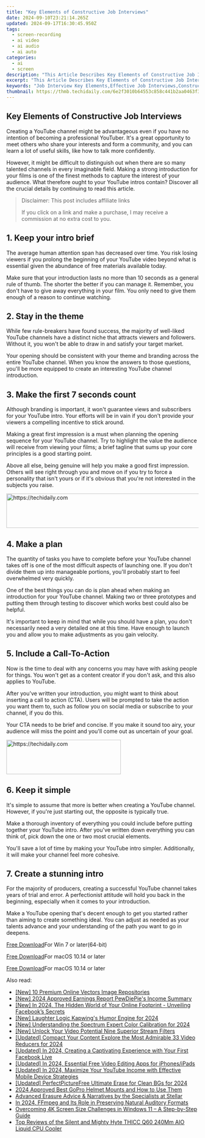 ```yaml
---
title: "Key Elements of Constructive Job Interviews"
date: 2024-09-10T23:21:14.265Z
updated: 2024-09-17T16:30:45.950Z
tags: 
  - screen-recording
  - ai video
  - ai audio
  - ai auto
categories: 
  - ai
  - screen
description: "This Article Describes Key Elements of Constructive Job Interviews"
excerpt: "This Article Describes Key Elements of Constructive Job Interviews"
keywords: "Job Interview Key Elements,Effective Job Interviews,Constructive Job Strategies,Interview Skill Building,Positive Job Dialogue,Engaging Employment Talks,Professional Interviewing Tips"
thumbnail: https://thmb.techidaily.com/6e2f3010b64553c858c441b2aa0463f3e8a124b61c9d02d5a4f78ba177103c47.png
---
```


## Key Elements of Constructive Job Interviews

Creating a YouTube channel might be advantageous even if you have no intention of becoming a professional YouTuber. It's a great opportunity to meet others who share your interests and form a community, and you can learn a lot of useful skills, like how to talk more confidently.

However, it might be difficult to distinguish out when there are so many talented channels in every imaginable field. Making a strong introduction for your films is one of the finest methods to capture the interest of your audience. What therefore ought to your YouTube intros contain? Discover all the crucial details by continuing to read this article.

>  Disclaimer: This post includes affiliate links
>
>  If you click on a link and make a purchase, I may receive a commission at no extra cost to you.
>

## 1\. Keep your intro brief

The average human attention span has decreased over time. You risk losing viewers if you prolong the beginning of your YouTube video beyond what is essential given the abundance of free materials available today.

Make sure that your introduction lasts no more than 10 seconds as a general rule of thumb. The shorter the better if you can manage it. Remember, you don't have to give away everything in your film. You only need to give them enough of a reason to continue watching.

## 2\. Stay in the theme

While few rule-breakers have found success, the majority of well-liked YouTube channels have a distinct niche that attracts viewers and followers. Without it, you won't be able to draw in and satisfy your target market.

Your opening should be consistent with your theme and branding across the entire YouTube channel. When you know the answers to those questions, you'll be more equipped to create an interesting YouTube channel introduction.

## 3\. Make the first 7 seconds count

Although branding is important, it won't guarantee views and subscribers for your YouTube intro. Your efforts will be in vain if you don't provide your viewers a compelling incentive to stick around.

Making a great first impression is a must when planning the opening sequence for your YouTube channel. Try to highlight the value the audience will receive from viewing your films; a brief tagline that sums up your core principles is a good starting point.

Above all else, being genuine will help you make a good first impression. Others will see right through you and move on if you try to force a personality that isn't yours or if it's obvious that you're not interested in the subjects you raise.

<!-- affiliate ads begin -->
<a href="https://appsumo.8odi.net/c/5597632/2082539/7443" target="_top" id="2082539">
  <img src="//a.impactradius-go.com/display-ad/7443-2082539" border="0" alt="https://techidaily.com" width="728" height="90"/>
</a>
<img height="0" width="0" src="https://appsumo.8odi.net/i/5597632/2082539/7443" style="position:absolute;visibility:hidden;" border="0" />
<!-- affiliate ads end -->

## 4\. Make a plan

The quantity of tasks you have to complete before your YouTube channel takes off is one of the most difficult aspects of launching one. If you don't divide them up into manageable portions, you'll probably start to feel overwhelmed very quickly.

One of the best things you can do is plan ahead when making an introduction for your YouTube channel. Making two or three prototypes and putting them through testing to discover which works best could also be helpful.

It's important to keep in mind that while you should have a plan, you don't necessarily need a very detailed one at this time. Have enough to launch you and allow you to make adjustments as you gain velocity.

## 5\. Include a Call-To-Action

Now is the time to deal with any concerns you may have with asking people for things. You won't get as a content creator if you don't ask, and this also applies to YouTube.

After you've written your introduction, you might want to think about inserting a call to action (CTA). Users will be prompted to take the action you want them to, such as follow you on social media or subscribe to your channel, if you do this.

Your CTA needs to be brief and concise. If you make it sound too airy, your audience will miss the point and you'll come out as uncertain of your goal.

<!-- affiliate ads begin -->
<a href="https://aligracehair.sjv.io/c/5597632/2036496/19272" target="_top" id="2036496">
  <img src="//a.impactradius-go.com/display-ad/19272-2036496" border="0" alt="https://techidaily.com" width="300" height="90"/>
</a>
<img height="0" width="0" src="https://aligracehair.sjv.io/i/5597632/2036496/19272" style="position:absolute;visibility:hidden;" border="0" />
<!-- affiliate ads end -->

## 6\. Keep it simple

It's simple to assume that more is better when creating a YouTube channel. However, if you're just starting out, the opposite is typically true.

Make a thorough inventory of everything you could include before putting together your YouTube intro. After you've written down everything you can think of, pick down the one or two most crucial elements.

You'll save a lot of time by making your YouTube intro simpler. Additionally, it will make your channel feel more cohesive.

## 7\. Create a stunning intro

For the majority of producers, creating a successful YouTube channel takes years of trial and error. A perfectionist attitude will hold you back in the beginning, especially when it comes to your introduction.

Make a YouTube opening that's decent enough to get you started rather than aiming to create something ideal. You can adjust as needed as your talents advance and your understanding of the path you want to go in deepens.

[Free Download](https://tools.techidaily.com/wondershare/filmora/download/)For Win 7 or later(64-bit)

[Free Download](https://tools.techidaily.com/wondershare/filmora/download/)For macOS 10.14 or later

</article

[Free Download](https://tools.techidaily.com/wondershare/filmora/download/)For macOS 10.14 or later

<ins class="adsbygoogle"
     style="display:block"
     data-ad-format="autorelaxed"
     data-ad-client="ca-pub-7571918770474297"
     data-ad-slot="1223367746"></ins>

<ins class="adsbygoogle"
     style="display:block"
     data-ad-format="autorelaxed"
     data-ad-client="ca-pub-7571918770474297"
     data-ad-slot="1223367746"></ins>



<ins class="adsbygoogle"
     style="display:block"
     data-ad-client="ca-pub-7571918770474297"
     data-ad-slot="8358498916"
     data-ad-format="auto"
     data-full-width-responsive="true"></ins>


<span class="atpl-alsoreadstyle">Also read:</span>
<div><ul>
<li><a href="https://extra-resources.techidaily.com/new-10-premium-online-vectors-image-repositories/"><u>[New] 10 Premium Online Vectors Image Repositories</u></a></li>
<li><a href="https://fox-http.techidaily.com/new-2024-approved-earnings-report-pewdiepies-income-summary/"><u>[New] 2024 Approved Earnings Report PewDiePie's Income Summary</u></a></li>
<li><a href="https://fox-http.techidaily.com/new-in-2024-the-hidden-world-of-your-online-footprint-unveiling-facebooks-secrets/"><u>[New] In 2024, The Hidden World of Your Online Footprint - Unveiling Facebook’s Secrets</u></a></li>
<li><a href="https://fox-http.techidaily.com/new-laughter-logic-kapwings-humor-engine-for-2024/"><u>[New] Laughter Logic Kapwing's Humor Engine for 2024</u></a></li>
<li><a href="https://fox-http.techidaily.com/new-understanding-the-spectrum-expert-color-calibration-for-2024/"><u>[New] Understanding the Spectrum Expert Color Calibration for 2024</u></a></li>
<li><a href="https://fox-http.techidaily.com/new-unlock-your-video-potential-nine-superior-stream-filters/"><u>[New] Unlock Your Video Potential Nine Superior Stream Filters</u></a></li>
<li><a href="https://fox-http.techidaily.com/updated-compact-your-content-explore-the-most-admirable-33-video-reducers-for-2024/"><u>[Updated] Compact Your Content Explore the Most Admirable 33 Video Reducers for 2024</u></a></li>
<li><a href="https://facebook-video-recording.techidaily.com/updated-in-2024-creating-a-captivating-experience-with-your-first-facebook-live/"><u>[Updated] In 2024, Creating a Captivating Experience with Your First Facebook Live</u></a></li>
<li><a href="https://youtube-data.techidaily.com/ed-in-2024-essential-free-video-editing-apps-for-iphonesipads/"><u>[Updated] In 2024, Essential Free Video Editing Apps for iPhones/iPads</u></a></li>
<li><a href="https://youtube-blog.techidaily.com/ed-in-2024-maximize-your-youtube-income-with-effective-mobile-device-strategies/"><u>[Updated] In 2024, Maximize Your YouTube Income with Effective Mobile Device Strategies</u></a></li>
<li><a href="https://fox-http.techidaily.com/updated-perfectpicturefree-ultimate-erase-for-clean-bgs-for-2024/"><u>[Updated] PerfectPictureFree Ultimate Erase for Clean BGs for 2024</u></a></li>
<li><a href="https://extra-resources.techidaily.com/2024-approved-best-gopro-helmet-mounts-and-how-to-use-them/"><u>2024 Approved Best GoPro Helmet Mounts and How to Use Them</u></a></li>
<li><a href="https://data-safeguard.techidaily.com/advanced-erasure-advice-and-narratives-by-the-specialists-at-stellar/"><u>Advanced Erasure Advice & Narratives by the Specialists at Stellar</u></a></li>
<li><a href="https://some-techniques.techidaily.com/in-2024-ffmpeg-and-its-role-in-preserving-natural-auditory-formats/"><u>In 2024, FFmpeg and Its Role in Preserving Natural Auditory Formats</u></a></li>
<li><a href="https://tech-revival.techidaily.com/overcoming-4k-screen-size-challenges-in-windows-11-a-step-by-step-guide/"><u>Overcoming 4K Screen Size Challenges in Windows 11 – A Step-by-Step Guide</u></a></li>
<li><a href="https://hardware-tips.techidaily.com/top-reviews-of-the-silent-and-mighty-hyte-thicc-q60-240mm-aio-liquid-cpu-cooler/"><u>Top Reviews of the Silent and Mighty Hyte THICC Q60 240Mm AIO Liquid CPU Cooler</u></a></li>
</ul></div>


